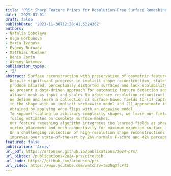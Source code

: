 ```yaml
---
title: 'PRS: Sharp Feature Priors for Resolution-Free Surface Remeshing'
date: '2023-01-01'
draft: false
publishDate: '2023-11-30T12:28:41.532436Z'
authors:
- Natalia Soboleva
- Olga Gorbunova
- Maria Ivanova
- Evgeny Burnaev
- Matthias Nießner
- Denis Zorin
- Alexey Artemov
publication_types:
- '2'
abstract: Surface reconstruction with preservation of geometric features is a challenging computer vision task. 
  Despite significant progress in implicit shape reconstruction, state-of-the-art mesh extraction methods often 
  produce aliased, perceptually distorted surfaces and lack scalability to high-resolution 3D shapes. 
  We present a data-driven approach for automatic feature detection and remeshing that requires only a coarse, 
  aliased mesh as input and scales to arbitrary resolution reconstructions. 
  We define and learn a collection of surface-based fields to (1) capture sharp geometric features 
  in the shape with an implicit vertexwise model and (2) approximate improvements in normals alignment 
  obtained by applying edge-flips with an edgewise model. 
  To support scaling to arbitrary complexity shapes, we learn our fields using local triangulated patches, 
  fusing estimates on complete surface meshes.
  Our feature remeshing algorithm integrates the learned fields as sharp feature priors and optimizes 
  vertex placement and mesh connectivity for maximum expected surface improvement.
  On a challenging collection of high-resolution shape reconstructions in the ABC dataset, our algorithm 
  improves over state-of-the-art by 26% normals F-score and 42% perceptual RMSEv. 
featured: false
publication: 'Arxiv'
url_pdf: https://artonson.github.io/publications/2024-prs/
url_bibtex: /publications/2024-prs/cite.bib
url_code: https://github.com/artonson/prs
url_video: https://www.youtube.com/watch?v=tm2NqXfcP4I
---
```


